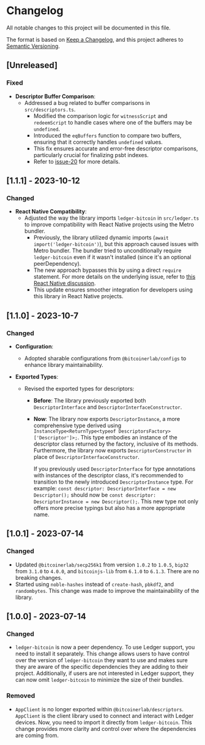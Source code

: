 # Changelog

All notable changes to this project will be documented in this file.

The format is based on [Keep a Changelog](https://keepachangelog.com/en/1.0.0/),
and this project adheres to [Semantic Versioning](https://semver.org/spec/v2.0.0.html).

## [Unreleased]

### Fixed

- **Descriptor Buffer Comparison**:
  - Addressed a bug related to buffer comparisons in `src/descriptors.ts`.
    - Modified the comparison logic for `witnessScript` and `redeemScript` to handle cases where one of the buffers may be `undefined`.
    - Introduced the `eqBuffers` function to compare two buffers, ensuring that it correctly handles `undefined` values.
    - This fix ensures accurate and error-free descriptor comparisons, particularly crucial for finalizing psbt indexes.
    - Refer to [issue-20](https://github.com/bitcoinerlab/descriptors/issues/20) for more details.

## [1.1.1] - 2023-10-12

### Changed

- **React Native Compatibility**:
  - Adjusted the way the library imports `ledger-bitcoin` in `src/ledger.ts` to improve compatibility with React Native projects using the Metro bundler.
    - Previously, the library utilized dynamic imports (`await import('ledger-bitcoin')`), but this approach caused issues with Metro bundler. The bundler tried to unconditionally require `ledger-bitcoin` even if it wasn't installed (since it's an optional peerDependency).
    - The new approach bypasses this by using a direct `require` statement. For more details on the underlying issue, refer to [this React Native discussion](https://github.com/react-native-community/discussions-and-proposals/issues/120).
    - This update ensures smoother integration for developers using this library in React Native projects.

## [1.1.0] - 2023-10-7

### Changed

- **Configuration**:
  - Adopted sharable configurations from `@bitcoinerlab/configs` to enhance library maintainability.

- **Exported Types**:
  - Revised the exported types for descriptors:
    - **Before**: The library previously exported both `DescriptorInterface` and `DescriptorInterfaceConstructor`.
    - **Now**: The library now exports `DescriptorInstance`, a more comprehensive type derived using `InstanceType<ReturnType<typeof DescriptorsFactory>['Descriptor']>;`. This type embodies an instance of the descriptor class returned by the factory, inclusive of its methods. Furthermore, the library now exports `DescriptorConstructor` in place of `DescriptorInterfaceConstructor`.

      If you previously used `DescriptorInterface` for type annotations with instances of the descriptor class, it's recommended to transition to the newly introduced `DescriptorInstance` type. For example: `const descriptor: DescriptorInterface = new Descriptor();` should now be `const descriptor: DescriptorInstance = new Descriptor();`. This new type not only offers more precise typings but also has a more appropriate name.

## [1.0.1] - 2023-07-14

### Changed
- Updated `@bitcoinerlab/secp256k1` from version `1.0.2` to `1.0.5`, `bip32` from `3.1.0` to `4.0.0`, and `bitcoinjs-lib` from `6.1.0` to `6.1.3`. There are no breaking changes.
- Started using `noble-hashes` instead of `create-hash`, `pbkdf2`, and `randombytes`. This change was made to improve the maintainability of the library.

## [1.0.0] - 2023-07-14

### Changed

- `ledger-bitcoin` is now a peer dependency. To use Ledger support, you need to install it separately. This change allows users to have control over the version of `ledger-bitcoin` they want to use and makes sure they are aware of the specific dependencies they are adding to their project. Additionally, if users are not interested in Ledger support, they can now omit `ledger-bitcoin` to minimize the size of their bundles.

### Removed

- `AppClient` is no longer exported within `@bitcoinerlab/descriptors`. `AppClient` is the client library used to connect and interact with Ledger devices. Now, you need to import it directly from `ledger-bitcoin`. This change provides more clarity and control over where the dependencies are coming from.

